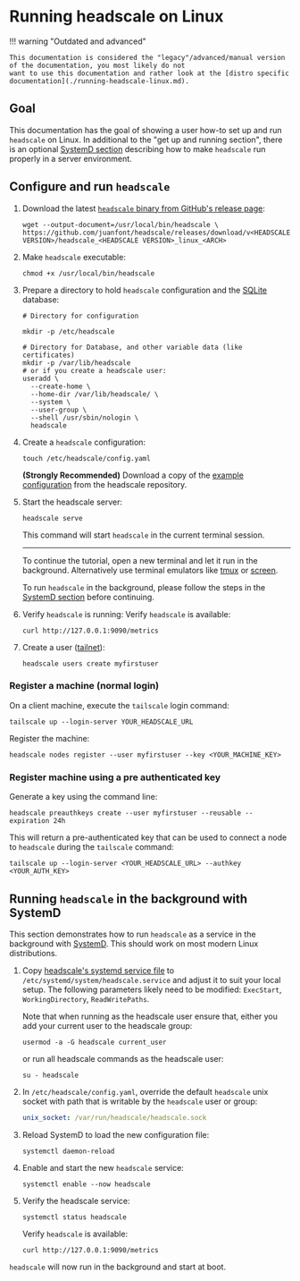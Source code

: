 # Running headscale on Linux

!!! warning "Outdated and advanced"

    This documentation is considered the "legacy"/advanced/manual version of the documentation, you most likely do not
    want to use this documentation and rather look at the [distro specific documentation](./running-headscale-linux.md).

## Goal

This documentation has the goal of showing a user how-to set up and run `headscale` on Linux.
In additional to the "get up and running section", there is an optional [SystemD section](#running-headscale-in-the-background-with-systemd)
describing how to make `headscale` run properly in a server environment.

## Configure and run `headscale`

1. Download the latest [`headscale` binary from GitHub's release page](https://github.com/juanfont/headscale/releases):

    ```shell
    wget --output-document=/usr/local/bin/headscale \
    https://github.com/juanfont/headscale/releases/download/v<HEADSCALE VERSION>/headscale_<HEADSCALE VERSION>_linux_<ARCH>
    ```

1. Make `headscale` executable:

    ```shell
    chmod +x /usr/local/bin/headscale
    ```

1. Prepare a directory to hold `headscale` configuration and the [SQLite](https://www.sqlite.org/) database:

    ```shell
    # Directory for configuration

    mkdir -p /etc/headscale

    # Directory for Database, and other variable data (like certificates)
    mkdir -p /var/lib/headscale
    # or if you create a headscale user:
    useradd \
      --create-home \
      --home-dir /var/lib/headscale/ \
      --system \
      --user-group \
      --shell /usr/sbin/nologin \
      headscale
    ```

1. Create a `headscale` configuration:

    ```shell
    touch /etc/headscale/config.yaml
    ```

    **(Strongly Recommended)** Download a copy of the [example configuration](https://github.com/juanfont/headscale/blob/main/config-example.yaml) from the headscale repository.

1. Start the headscale server:

    ```shell
    headscale serve
    ```

    This command will start `headscale` in the current terminal session.

    ---

    To continue the tutorial, open a new terminal and let it run in the background.
    Alternatively use terminal emulators like [tmux](https://github.com/tmux/tmux) or [screen](https://www.gnu.org/software/screen/).

    To run `headscale` in the background, please follow the steps in the [SystemD section](#running-headscale-in-the-background-with-systemd) before continuing.

1. Verify `headscale` is running:
  Verify `headscale` is available:

    ```shell
    curl http://127.0.0.1:9090/metrics
    ```

1. Create a user ([tailnet](https://tailscale.com/kb/1136/tailnet/)):

    ```shell
    headscale users create myfirstuser
    ```

### Register a machine (normal login)

On a client machine, execute the `tailscale` login command:

```shell
tailscale up --login-server YOUR_HEADSCALE_URL
```

Register the machine:

```shell
headscale nodes register --user myfirstuser --key <YOUR_MACHINE_KEY>
```

### Register machine using a pre authenticated key

Generate a key using the command line:

```shell
headscale preauthkeys create --user myfirstuser --reusable --expiration 24h
```

This will return a pre-authenticated key that can be used to connect a node to `headscale` during the `tailscale` command:

```shell
tailscale up --login-server <YOUR_HEADSCALE_URL> --authkey <YOUR_AUTH_KEY>
```

## Running `headscale` in the background with SystemD

This section demonstrates how to run `headscale` as a service in the background with [SystemD](https://www.freedesktop.org/wiki/Software/systemd/).
This should work on most modern Linux distributions.

1. Copy [headscale's systemd service file](./packaging/headscale.systemd.service) to
   `/etc/systemd/system/headscale.service` and adjust it to suit your local setup. The following parameters likely need
   to be modified: `ExecStart`, `WorkingDirectory`, `ReadWritePaths`.

    Note that when running as the headscale user ensure that, either you add your current user to the headscale group:

    ```shell
    usermod -a -G headscale current_user
    ```

    or run all headscale commands as the headscale user:

    ```shell
    su - headscale
    ```

1. In `/etc/headscale/config.yaml`, override the default `headscale` unix socket with path that is writable by the `headscale` user or group:

    ```yaml
    unix_socket: /var/run/headscale/headscale.sock
    ```

1. Reload SystemD to load the new configuration file:

    ```shell
    systemctl daemon-reload
    ```

1. Enable and start the new `headscale` service:

    ```shell
    systemctl enable --now headscale
    ```

1. Verify the headscale service:

    ```shell
    systemctl status headscale
    ```

    Verify `headscale` is available:

    ```shell
    curl http://127.0.0.1:9090/metrics
    ```

`headscale` will now run in the background and start at boot.
